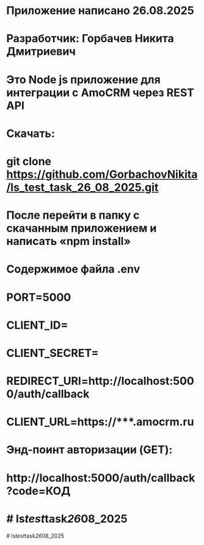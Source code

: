 # Приложение написано 26.08.2025
# Разработчик: Горбачев Никита Дмитриевич
# Это Node js приложение для интеграции с AmoCRM через REST API
#
# Скачать:
# git clone https://github.com/GorbachovNikita/ls_test_task_26_08_2025.git
# 
# После перейти в папку с скачанным приложением и написать «npm install»
#
# Содержимое файла .env
#
# PORT=5000
#
# CLIENT_ID=
# CLIENT_SECRET=
# REDIRECT_URI=http://localhost:5000/auth/callback
#
# CLIENT_URL=https://***.amocrm.ru
#
#
# Энд-поинт авторизации (GET):
# http://localhost:5000/auth/callback?code=КОД
# #   l s _ t e s t _ t a s k _ 2 6 _ 0 8 _ 2 0 2 5  
 #   l s _ t e s t _ t a s k _ 2 6 _ 0 8 _ 2 0 2 5  
 